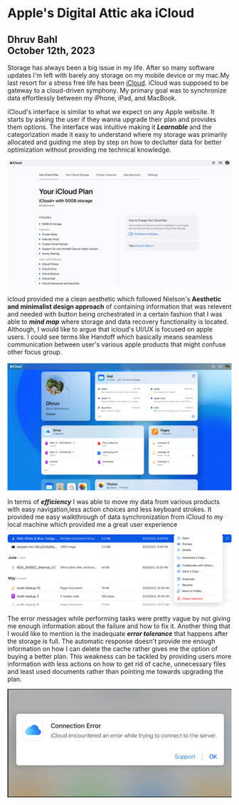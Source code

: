 # Apple's Digital Attic aka iCloud
## Dhruv Bahl <br> October 12th, 2023

Storage has always been a big issue in my life. After so many software updates I'm left with barely any storage on my mobile device or my mac.My last resort for a stress free life has been [iCloud](https://www.apple.com/icloud/). iCloud was supposed to be gateway to a cloud-driven symphony. My primary goal was to synchronize data effortlessly between my iPhone, iPad, and MacBook. <br>

iCloud's interface is similar to what we expect on any Apple website. It starts by asking the user if they wanna upgrade their plan and provides them options. The interface was intuitive making it **_Learnable_** and the categorization made it easy to understand where my storage was primarily allocated and guiding me step by step on how to declutter data for better optimization without providing me technical knowledge.

![iCloud](https://github.com/UsabilityEngineering/ux-portfolio-dbahlgit/blob/master/assets/Screenshot%202023-10-13%20at%205.35.57%20PM.png) <br> 
<br> icloud provided me a clean aesthetic which followed Nielson's **Aesthetic and minimalist design approach** of containing information that was relevent and needed with button being orchestrated in a certain fashion that I was able to **_mind map_** where storage and data recovery functionality is located. Although, I would like to argue that icloud's UI/UX is focused on apple users. I could see terms like Handoff which basically means seamless communication between user's various apple products that might confuse other focus group. <br> 
<br> ![icloud](https://github.com/UsabilityEngineering/ux-portfolio-dbahlgit/blob/master/assets/Screenshot%202023-10-13%20at%206.00.23%20PM.png)

In terms of **_efficiency_** I was able to move my data from various products with easy navigation,less action choices and less keyboard strokes. It provided me easy walkthrough of data synchronization from iCloud to my local machine which provided me a great user experience  <br>

![icloud](https://github.com/UsabilityEngineering/ux-portfolio-dbahlgit/blob/master/assets/Screenshot%202023-10-13%20at%206.28.49%20PM.png)

The error messages while performing tasks were pretty vague by not giving me enough information about the failure and how to fix it. Another thing that I would like to mention is the inadequate **_error tolerance_** that happens after the storage is full. The automatic response doesn't provide me enough information on how I can delete the cache rather gives me the option of buying a better plan. This weakness can be tackled by providing users more information with less actions on how to get rid of cache, unnecessary files and least used documents rather than pointing me towards upgrading the plan.

![icloud](https://github.com/UsabilityEngineering/ux-portfolio-dbahlgit/blob/master/assets/Screenshot%202023-10-13%20at%206.34.10%20PM.png)



